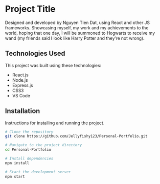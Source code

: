 # Project Title
Designed and developed by Nguyen Tien Dat, using React and other JS frameworks. Showcasing myself, my work and my achievements to the world, hoping that one day, I will be summoned to Hogwarts to receive my wand (my friends said I look like Harry Potter and they're not wrong).

## Technologies Used

This project was built using these technologies:

- React.js
- Node.js
- Express.js
- CSS3
- VS Code

## Installation

Instructions for installing and running the project.

```bash
# Clone the repository
git clone https://github.com/Jellyfishy123/Personal-Portfolio.git

# Navigate to the project directory
cd Personal-Portfolio

# Install dependencies
npm install

# Start the development server
npm start


